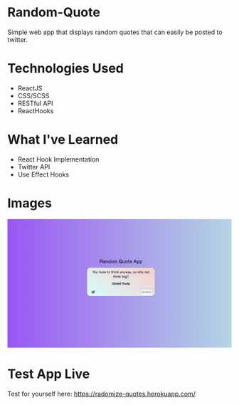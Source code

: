 # Random-Quote

Simple web app that displays random quotes that can easily be posted to twitter.

# Technologies Used

- ReactJS
- CSS/SCSS
- RESTful API
- ReactHooks

# What I've Learned

- React Hook Implementation
- Twitter API
- Use Effect Hooks

# Images

<img src='Images/main_view.png' heigth='650'>

# Test App Live

Test for yourself here: https://radomize-quotes.herokuapp.com/

